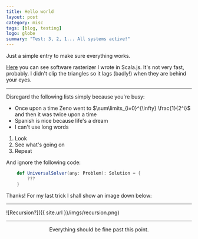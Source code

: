 ```yaml
---
title: Hello world
layout: post
category: misc
tags: [blog, testing]
logo: globe
summary: "Test: 3, 2, 1... All systems active!"
---
```


Just a simple entry to make sure everything works.

[Here](http://dropthevertz.co.nf/raster) you can see software rasterizer I wrote in Scala.js. It's not very fast, probably. I didn't clip the triangles so it lags (badly!) when they are behind your eyes.

---------

Disregard the following lists simply because you're busy:

* Once upon a time Zeno went to $\sum\limits_{i=0}^{\infty} \frac{1}{2^i}$ and then it was twice upon a time
* Spanish is nice because life's a dream
* I can't use long words

1. Look
2. See what's going on
3. Repeat

And ignore the following code:

```scala
    def UniversalSolver(any: Problem): Solution = {
        ???
    }
```

Thanks! For my last trick I shall show an image down below:

----------

![Recursion?]({{ site.url }}/imgs/recursion.png)

-----------

<center>
    Everything should be fine past this point.
</center>
